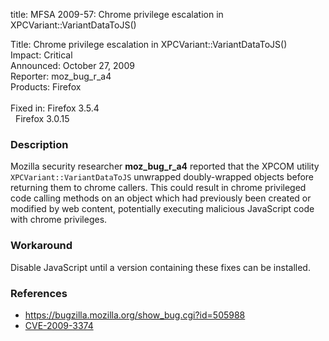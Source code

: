 title: MFSA 2009-57: Chrome privilege escalation in XPCVariant::VariantDataToJS()

<p>
<span class="label">Title:</span>      Chrome privilege escalation in XPCVariant::VariantDataToJS()<br/>
<span class="label">Impact:</span>     Critical<br/>
<span class="label">Announced:</span>  October 27, 2009<br/>
<span class="label">Reporter:</span>   moz_bug_r_a4<br/>
<span class="label">Products:</span>   Firefox<br/>
<br/>
<span class="label">Fixed in:</span>   Firefox 3.5.4<br/>
<span class="label">&#160;</span>      Firefox 3.0.15<br/>
</p>


<h3>Description</h3>

<p>Mozilla security researcher <strong>moz_bug_r_a4</strong> reported
that the XPCOM utility <code>XPCVariant::VariantDataToJS</code>
unwrapped doubly-wrapped objects before returning them to chrome
callers.  This could result in chrome privileged code calling methods
on an object which had previously been created or modified by web
content, potentially executing malicious JavaScript code with chrome
privileges.</p>

<h3>Workaround</h3>

<p>Disable JavaScript until a version containing these fixes can be
installed.</p>

<h3>References</h3>

<ul>
  <li><a href="https://bugzilla.mozilla.org/show_bug.cgi?id=505988">https://bugzilla.mozilla.org/show_bug.cgi?id=505988</a></li>
  <li><a class="ex-ref" href="http://cve.mitre.org/cgi-bin/cvename.cgi?name=CVE-2009-3374">CVE-2009-3374</a></li>
</ul>




